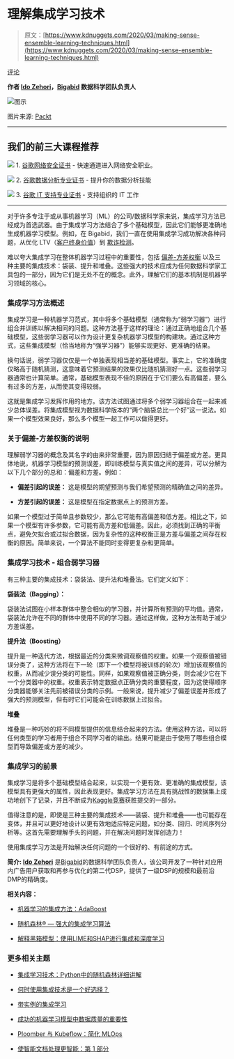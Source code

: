 # 理解集成学习技术

> 原文：[https://www.kdnuggets.com/2020/03/making-sense-ensemble-learning-techniques.html](https://www.kdnuggets.com/2020/03/making-sense-ensemble-learning-techniques.html)

[评论](#comments)

**作者 [Ido Zehori](https://www.linkedin.com/in/ido-zehori/)，[Bigabid](https://www.bigabid.com/) 数据科学团队负责人**

![图示](../Images/733e44c46833a8497ef2f1341a1d187c.png)

图片来源: [Packt](https://hub.packtpub.com/what-is-ensemble-learning/)

* * *

## 我们的前三大课程推荐

![](../Images/0244c01ba9267c002ef39d4907e0b8fb.png) 1\. [谷歌网络安全证书](https://www.kdnuggets.com/google-cybersecurity) - 快速通道进入网络安全职业。

![](../Images/e225c49c3c91745821c8c0368bf04711.png) 2\. [谷歌数据分析专业证书](https://www.kdnuggets.com/google-data-analytics) - 提升你的数据分析技能

![](../Images/0244c01ba9267c002ef39d4907e0b8fb.png) 3\. [谷歌 IT 支持专业证书](https://www.kdnuggets.com/google-itsupport) - 支持组织的 IT 工作

* * *

对于许多专注于或从事机器学习（ML）的公司/数据科学家来说，集成学习方法已经成为首选武器。由于集成学习方法结合了多个基础模型，因此它们能够更准确地生成机器学习模型。例如，在 Bigabid，我们一直在使用集成学习成功解决各种问题，从优化 LTV（[客户终身价值](https://www.qualtrics.com/experience-management/customer/customer-lifetime-value/)）到 [欺诈检测](https://searchsecurity.techtarget.com/definition/fraud-detection)。

难以夸大集成学习在整体机器学习过程中的重要性，包括 [偏差-方差权衡](https://en.wikipedia.org/wiki/Bias%E2%80%93variance_tradeoff) 以及三种主要的集成技术：袋装、提升和堆叠。这些强大的技术应成为任何数据科学家工具包的一部分，因为它们是无处不在的概念。此外，理解它们的基本机制是机器学习领域的核心。

### 集成学习方法概述

集成学习是一种机器学习范式，其中将多个基础模型（通常称为“弱学习器”）进行组合并训练以解决相同的问题。这种方法基于这样的理论：通过正确地组合几个基础模型，这些弱学习器可以作为设计更复杂机器学习模型的构建块。通过这种方式，这些集成模型（恰当地称为“强学习器”）能够实现更好、更准确的结果。

换句话说，弱学习器仅仅是一个单独表现相当差的基础模型。事实上，它的准确度仅略高于随机猜测，这意味着它预测结果的效果仅比随机猜测好一点。这些弱学习器通常也计算简单。通常，基础模型表现不佳的原因在于它们要么有高偏差，要么有过多的方差，从而使其变得较弱。

这就是集成学习发挥作用的地方。该方法试图通过将多个弱学习器组合在一起来减少总体误差。将集成模型视为数据科学版本的“两个脑袋总比一个好”这一说法。如果一个模型效果良好，那么多个模型一起工作可以做得更好。

### 关于偏差-方差权衡的说明

理解弱学习器的概念及其名字的由来非常重要，因为原因归结于偏差或方差。更具体地说，机器学习模型的预测误差，即训练模型与真实值之间的差异，可以分解为以下几个部分的总和：偏差和方差。例如：

+   **偏差引起的误差：** 这是模型的期望预测与我们希望预测的精确值之间的差异。

+   **方差引起的误差：** 这是模型在指定数据点上的预测方差。

如果一个模型过于简单且参数较少，那么它可能有高偏差和低方差。相比之下，如果一个模型有许多参数，它可能有高方差和低偏差。因此，必须找到正确的平衡点，避免欠拟合或过拟合数据，因为复杂性的这种权衡正是方差与偏差之间存在权衡的原因。简单来说，一个算法不能同时变得更复杂和更简单。

### 集成学习技术 - 组合弱学习器

有三种主要的集成技术：袋装法、提升法和堆叠法。它们定义如下：

**袋装法（Bagging）：**

袋装法试图在小样本群体中整合相似的学习器，并计算所有预测的平均值。通常，袋装法允许在不同的群体中使用不同的学习器。通过这样做，这种方法有助于减少方差误差。

**提升法（Boosting）**

提升是一种迭代方法，根据最近的分类来微调观察值的权重。如果一个观察值被错误分类了，这种方法将在下一轮（即下一个模型将被训练的轮次）增加该观察值的权重，从而减少误分类的可能性。同样，如果观察值被正确分类，则会减少它在下一个分类器中的权重。权重表示特定数据点正确分类的重要程度，因为这使得顺序分类器能够关注先前被错误分类的示例。一般来说，提升减少了偏差误差并形成了强大的预测模型，但有时它们可能会在训练数据上过拟合。

**堆叠**

堆叠是一种巧妙的将不同模型提供的信息结合起来的方法。使用这种方法，可以将任何类型的学习者用于组合不同学习者的输出。结果可能是由于使用了哪些组合模型而导致偏差或方差的减少。

### **集成学习的前景**

集成学习是将多个基础模型结合起来，以实现一个更有效、更准确的集成模型，该模型具有更强大的属性，因此表现更好。集成学习方法在具有挑战性的数据集上成功地创下了记录，并且不断成为[Kaggle竞赛](https://www.kaggle.com/competitions)获胜提交的一部分。

值得注意的是，即使是三种主要的集成技术——装袋、提升和堆叠——也可能存在变体，并且可以更好地设计以更有效地适应特定问题，如分类、回归、时间序列分析等。这首先需要理解手头的问题，并在解决问题时发挥创造力！

使用集成学习方法是开始解决任何问题的一个很好的、有前途的方式。

**简介: [Ido Zehori](https://www.linkedin.com/in/ido-zehori/)** 是[Bigabid](https://www.bigabid.com/)的数据科学团队负责人，该公司开发了一种针对应用内广告用户获取和再参与优化的第二代DSP，提供了一级DSP的规模和最前沿DMP的精确度。

**相关内容：**

+   [机器学习的集成方法：AdaBoost](/2019/09/ensemble-methods-machine-learning-adaboost.html)

+   [随机森林® — 强大的集成学习算法](/2020/01/random-forest-powerful-ensemble-learning-algorithm.html)

+   [解释黑箱模型：使用LIME和SHAP进行集成和深度学习](/2020/01/explaining-black-box-models-ensemble-deep-learning-lime-shap.html)

### 更多相关主题

+   [集成学习技术：Python中的随机森林详细讲解](https://www.kdnuggets.com/ensemble-learning-techniques-a-walkthrough-with-random-forests-in-python)

+   [何时使用集成技术是一个好选择？](https://www.kdnuggets.com/2022/07/would-ensemble-techniques-good-choice.html)

+   [带实例的集成学习](https://www.kdnuggets.com/2022/10/ensemble-learning-examples.html)

+   [成功的机器学习模型中数据质量的重要性](https://www.kdnuggets.com/2022/03/significance-data-quality-making-successful-machine-learning-model.html)

+   [Ploomber 与 Kubeflow：简化 MLOps](https://www.kdnuggets.com/2022/02/ploomber-kubeflow-mlops-easier.html)

+   [使智能文档处理更智能：第 1 部分](https://www.kdnuggets.com/2023/02/making-intelligent-document-processing-smarter-part-1.html)

